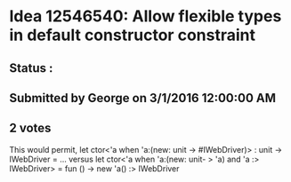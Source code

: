 # Idea 12546540: Allow flexible types in default constructor constraint #

## Status : 

## Submitted by George on 3/1/2016 12:00:00 AM

## 2 votes

This would permit,
let ctor<'a when 'a:(new: unit -> #IWebDriver)> : unit -> IWebDriver = ...
versus
let ctor<'a when 'a:(new: unit- > 'a) and 'a :> IWebDriver> = fun () -> new 'a() :> IWebDriver

